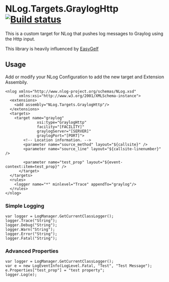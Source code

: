 # NLog.Targets.GraylogHttp [![Build status](https://ci.appveyor.com/api/projects/status/4g5uup3i6p4kx5tr/branch/master?svg=true)](https://ci.appveyor.com/project/dustinchilson/nlog-targets-grayloghttp/branch/master)


This is a custom target for NLog that pushes log messages to Graylog using the Http input. 

This library is heavily influenced by [EasyGelf](https://github.com/Pliner/EasyGelf)

## Usage

Add or modify your NLog Configuration to add the new target and Extension Assembily.

```
<nlog xmlns="http://www.nlog-project.org/schemas/NLog.xsd"
      xmlns:xsi="http://www.w3.org/2001/XMLSchema-instance">
  <extensions>
    <add assembly="NLog.Targets.GraylogHttp"/>
  </extensions>
  <targets>
    <target name="graylog" 
              xsi:type="GraylogHttp" 
              facility="[FACILITY]"
              graylogServer="[SERVER]"
              graylogPort="[PORT]">
        <!-- Location information. -->
        <parameter name="source_method" layout="${callsite}" />
        <parameter name="source_line" layout="${callsite-linenumber}" />
        
        <parameter name="test_prop" layout="${event-context:item=test_prop}" />
      </target>
  </targets>
  <rules>
    <logger name="*" minlevel="Trace" appendTo="graylog"/>
  </rules>
</nlog>
```

### Simple Logging

```
var logger = LogManager.GetCurrentClassLogger();
logger.Trace("String");
logger.Debug("String");
logger.Warn("String");
logger.Error("String");
logger.Fatal("String");
```

### Advanced Properties

```
var logger = LogManager.GetCurrentClassLogger();
var e = new LogEventInfo(LogLevel.Fatal, "Test", "Test Message");
e.Properties["test_prop"] = "test property";
logger.Log(e);
```
